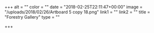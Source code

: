 +++
alt = ""
color = ""
date = "2018-02-25T22:11:47+00:00"
image = "/uploads/2018/02/26/Artboard 5 copy 18.png"
link1 = ""
link2 = ""
title = "Forestry Gallery"
type = ""

+++
